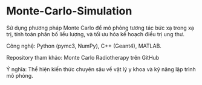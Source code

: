 # Monte-Carlo-Simulation
Sử dụng phương pháp Monte Carlo để mô phỏng tương tác bức xạ trong xạ trị, tính toán phân bố liều lượng, và tối ưu hóa kế hoạch điều trị ung thư.

Công nghệ: Python (pymc3, NumPy), C++ (Geant4), MATLAB.

Repository tham khảo: Monte Carlo Radiotherapy trên GitHub

Ý nghĩa: Thể hiện kiến thức chuyên sâu về vật lý y khoa và kỹ năng lập trình mô phỏng.
